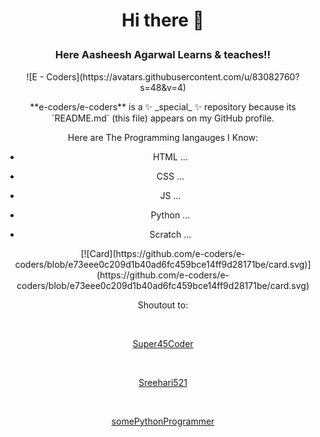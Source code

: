 # <p align="center">Hi there 👋</p>
### <p align="center">Here Aasheesh Agarwal Learns & teaches!!</p>
<p align="center">![E - Coders](https://avatars.githubusercontent.com/u/83082760?s=48&v=4)</p>
<p align="center">**e-coders/e-coders** is a ✨ _special_ ✨ repository because its `README.md` (this file) appears on my GitHub profile.</p>

<p align="center">Here are The Programming langauges I Know:</p>

- <p align="center">HTML ...</p>
- <p align="center">CSS ...</p>
- <p align="center">JS ...</p>
- <p align="center">Python ...</p>
- <p align="center">Scratch ...</p>
<p align="center">
[![Card](https://github.com/e-coders/e-coders/blob/e73eee0c209d1b40ad6fc459bce14ff9d28171be/card.svg)](https://github.com/e-coders/e-coders/blob/e73eee0c209d1b40ad6fc459bce14ff9d28171be/card.svg)
</p>
<p align="center">Shoutout to:</p>
<br>
<p align="center"><a href="https://github.com/Super45Coder" target="blank_">Super45Coder</a></p>
<br>
<p align="center"><a href="https://github.com/Sreehari521" target="blank_">Sreehari521</a></p>
<br>
<p align="center"><a href="https://github.com/somePythonProgrammer" target="blank_">somePythonProgrammer</a></p>
